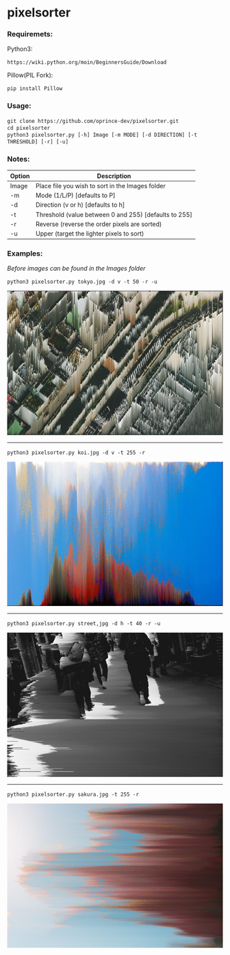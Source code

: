 # pixelsorter

### Requiremets:
Python3:
```
https://wiki.python.org/moin/BeginnersGuide/Download
```
Pillow(PIL Fork):
```
pip install Pillow
```
### Usage:
```
git clone https://github.com/oprince-dev/pixelsorter.git
cd pixelsorter
python3 pixelsorter.py [-h] Image [-m MODE] [-d DIRECTION] [-t THRESHOLD] [-r] [-u]
```
### Notes:
|Option  |Description|
|--------|------------------------------|
|Image   |Place file you wish to sort in the Images folder|
|-m      |Mode (1/L/P) [defaults to P]|
|-d      |Direction (v or h) [defaults to h]|
|-t      |Threshold (value between 0 and 255) [defaults to 255]|
|-r      |Reverse (reverse the order pixels are sorted)|
|-u      |Upper (target the lighter pixels to sort)|

### Examples:
*Before images can be found in the Images folder*
```
python3 pixelsorter.py tokyo.jpg -d v -t 50 -r -u
```
![tokyo_Pv50ru.jpg](https://github.com/oprince-dev/pixelsorter/blob/master/images/tokyo_Pv50ru.jpg)
___

```
python3 pixelsorter.py koi.jpg -d v -t 255 -r
```
![koi_Pv255r.jpg](https://github.com/oprince-dev/pixelsorter/blob/master/images/koi_Pv255r.jpg)
___

```
python3 pixelsorter.py street,jpg -d h -t 40 -r -u
```
![street_Ph40ru.jpg](https://github.com/oprince-dev/pixelsorter/blob/master/images/street_Ph40ru.jpg)
___

```
python3 pixelsorter.py sakura.jpg -t 255 -r
```
![tokyo_Pv50ru.jpg](https://github.com/oprince-dev/pixelsorter/blob/master/images/sakura_Ph255r.jpg)
